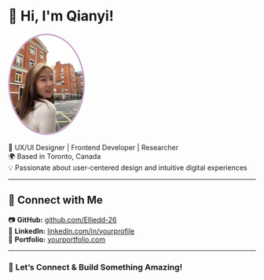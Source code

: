 # 👋 Hi, I'm Qianyi!

<div align="left">
  <img src="profile.JPG" alt="My Profile Picture" width="150px" style="border-radius: 50%; border: 3px solid #c8a2c8;">
</div>

🚀 UX/UI Designer | Frontend Developer | Researcher  
🌍 Based in Toronto, Canada  
💡 Passionate about user-centered design and intuitive digital experiences  

---

## 🔗 Connect with Me
📷 **GitHub:** [github.com/Elliedd-26](https://github.com/Elliedd-26)  
💼 **LinkedIn:** [linkedin.com/in/yourprofile](https://www.linkedin.com/in/yourprofile)  
🎨 **Portfolio:** [yourportfolio.com](https://yourportfolio.com)  

---

### 🚀 **Let’s Connect & Build Something Amazing!**
